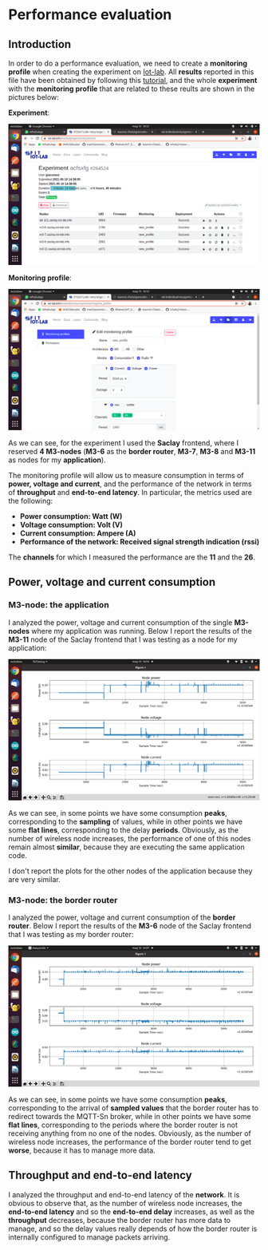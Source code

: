 # Performance evaluation

## Introduction
In order to do a performance evaluation, we need to create a **monitoring profile** when creating the experiment on [Iot-lab](https://www.iot-lab.info/). All **results** reported in this file have been obtained by following this [tutorial](https://iot-lab.github.io/docs/tools/consumption-monitoring/), and the whole **experiment** with the **monitoring profile** that are related to these reults are shown in the pictures below:

**Experiment**:

![img](https://github.com/IvanGiacomoni/Iot-Individual-Assignments/blob/main/SecondAssignment/images/iot-lab-experiment.png)

**Monitoring profile**:

![img](https://github.com/IvanGiacomoni/Iot-Individual-Assignments/blob/main/SecondAssignment/images/iot-lab-monitoring-profile.png)

As we can see, for the experiment I used the **Saclay** frontend, where I reserved **4 M3-nodes** (**M3-6** as the **border router**, **M3-7**, **M3-8** and **M3-11** as nodes for my **application**).

The monitoring profile will allow us to measure consumption in terms of **power, voltage and current**, and the performance of the network in terms of **throughput** and **end-to-end latency**. In particular, the metrics used are the following:

- **Power consumption: Watt (W)**
- **Voltage consumption: Volt (V)**
- **Current consumption: Ampere (A)**
- **Performance of the network: Received signal strength indication (rssi)**

The **channels** for which I measured the performance are the **11** and the **26**.

## Power, voltage and current consumption

### M3-node: the application
I analyzed the power, voltage and current consumption of the single **M3-nodes** where my application was running. Below I report the results of the **M3-11** node of the Saclay frontend that I was testing as a node for my application:

![img](https://github.com/IvanGiacomoni/Iot-Individual-Assignments/blob/main/SecondAssignment/images/m3-node-power_consumption.png)

As we can see, in some points we have some consumption **peaks**, corresponding to the **sampling** of values, while in other points we have some **flat lines**, corresponding to the delay **periods**. Obviously, as the number of wireless node increases, the performance of one of this nodes remain almost **similar**, because they are executing the same application code.

I don't report the plots for the other nodes of the application because they are very similar.

### M3-node: the border router

I analyzed the power, voltage and current consumption of the **border router**. Below I report the results of the **M3-6** node of the Saclay frontend that I was testing as my border router:

![img](https://github.com/IvanGiacomoni/Iot-Individual-Assignments/blob/main/SecondAssignment/images/border_router_power_consumption.png)

As we can see, in some points we have some consumption **peaks**, corresponding to the arrival of **sampled values** that the border router has to redirect towards the MQTT-Sn broker, while in other points we have some **flat lines**, corresponding to the periods where the border router is not receiving anything from no one of the nodes. Obviously, as the number of wireless node increases, the performance of the border router tend to get **worse**, because it has to manage more data.

## Throughput and end-to-end latency
I analyzed the throughput and end-to-end latency of the **network**. It is obvious to observe that, as the number of wireless node increases, the **end-to-end latency** and so the **end-to-end delay** increases, as well as the **throughput** decreases, because the border router has more data to manage, and so the delay values really depends of how the border router is internally configured to manage packets arriving.
